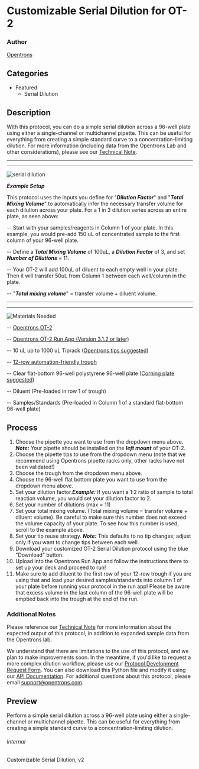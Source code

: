 # Customizable Serial Dilution for OT-2

### Author
[Opentrons](https://opentrons.com/)

## Categories
* Featured
    * Serial Dilution

## Description
With this protocol, you can do a simple serial dilution across a 96-well plate using either a single-channel or multichannel pipette. This can be useful for everything from creating a simple standard curve to a concentration-limiting dilution. For more information (including data from the Opentrons Lab and other considerations), please see our [Technical Note](https://s3.amazonaws.com/opentrons-protocol-library-website/Technical+Notes/Serial+Dilution+OT2+Technical+Note.pdf).

---

---

![serial dilution](https://s3.amazonaws.com/opentrons-protocol-library-website/custom-README-images/customizable-serial-dilution/Customizable+Serial+Dilution+Illustration+LATEST+VERSION.jpg)

***Example Setup***

This protocol uses the inputs you define for "***Dilution Factor***" and "***Total Mixing Volume***" to automatically infer the necessary transfer volume for each dilution across your plate. For a 1 in 3 dilution series across an entire plate, as seen above:

-- Start with your samples/reagents in Column 1 of your plate. In this example, you would pre-add 150 uL of concentrated sample to the first column of your 96-well plate.

-- Define a ***Total Mixing Volume*** of 100uL, a ***Dilution Factor*** of 3, and set ***Number of Dilutions*** = 11.

-- Your OT-2 will add 100uL of diluent to each empty well in your plate. Then it will transfer 50uL from Column 1 between each well/column in the plate.

-- "***Total mixing volume***" = transfer volume + diluent volume.

---

---


![Materials Needed](https://s3.amazonaws.com/opentrons-protocol-library-website/custom-README-images/customizable-serial-dilution/materials.png)

-- [Opentrons OT-2](http://opentrons.com/ot-2)

-- [Opentrons OT-2 Run App (Version 3.1.2 or later)](http://opentrons.com/ot-app)

-- 10 uL up to 1000 uL Tiprack ([Opentrons tips suggested](https://shop.opentrons.com/collections/opentrons-tips/products/opentrons-300ul-tips-racks-9-600-tips))

-- [12-row automation-friendly trough](https://www.usascientific.com/12-channel-automation-reservoir.aspx)

-- Clear flat-bottom 96-well polystyrene 96-well plate ([Corning plate suggested](https://ecatalog.corning.com/life-sciences/b2c/US/en/Microplates/Assay-Microplates/96-Well-Microplates/Corning%C2%AE-96-well-Solid-Black-and-White-Polystyrene-Microplates/p/corning96WellSolidBlackAndWhitePolystyreneMicroplates))

-- Diluent (Pre-loaded in row 1 of trough)

-- Samples/Standards (Pre-loaded in Column 1 of a standard flat-bottom 96-well plate)



## Process
1. Choose the pipette you want to use from the dropdown menu above. ***Note:*** Your pipette should be installed on the ***left mount*** of your OT-2.
2. Choose the pipette tips to use from the dropdown menu (note that we recommend using Opentrons pipette racks only, other racks have not been validated!)
3. Choose the trough from the dropdown menu above.
4. Choose the 96-well flat bottom plate you want to use from the dropdown menu above.
5. Set your dilution factor.***Example:*** If you want a 1:2 ratio of sample to total reaction volume, you would set your dilution factor to 2.
6. Set your number of dilutions (max = 11)
7. Set your total mixing volume. (Total mixing volume = transfer volume + diluent volume). Be careful to make sure this number does not exceed the volume capacity of your plate. To see how this number is used, scroll to the example above.
8. Set your tip reuse strategy. ***Note:*** This defaults to no tip changes; adjust only if you want to change tips between each well.
9. Download your customized OT-2 Serial Dilution protocol using the blue "Download" button.
10. Upload into the Opentrons Run App and follow the instructions there to set up your deck and proceed to run!
11. Make sure to add diluent to the first row of your 12-row trough if you are using that and load your desired samples/standards into column 1 of your plate before running your protocol in the run app! Please be aware that excess volume in the last column of the 96-well plate will be emptied back into the trough at the end of the run.

### Additional Notes
Please reference our [Technical Note](https://s3.amazonaws.com/opentrons-protocol-library-website/Technical+Notes/Serial+Dilution+OT2+Technical+Note.pdf) for more information about the expected output of this protocol, in addition to expanded sample data from the Opentrons lab.

We understand that there are limitations to the use of this protocol, and we plan to make improvements soon. In the meantime, if you'd like to request a more complex dilution workflow, please use our [Protocol Development Request Form](https://opentrons-protocol-dev.paperform.co/). You can also download this Python file and modify it using our [API Documentation](https://docs.opentrons.com/). For additional questions about this protocol, please email <support@opentrons.com>.

## Preview
Perform a simple serial dilution across a 96-well plate using either a single-channel or multichannel pipette. This can be useful for everything from creating a simple standard curve to a concentration-limiting dilution.

###### Internal
Customizable Serial Dilution, v2
